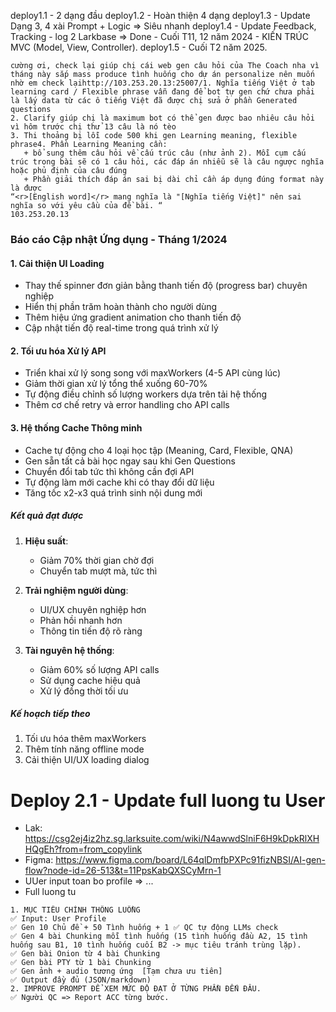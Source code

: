 deploy1.1 - 2 dạng đầu 
deploy1.2 - Hoàn thiện 4 dạng 
deploy1.3 - Update Dạng 3, 4 xài Prompt + Logic => Siêu nhanh
deploy1.4 - Update Feedback, Tracking - log 2 Larkbase => Done - Cuối T11, 12 năm 2024 - KIẾN TRÚC MVC (Model, View, Controller). 
deploy1.5 - Cuối T2 năm 2025. 

```
cường ơi, check lại giúp chị cái web gen câu hỏi của The Coach nha vì tháng này sắp mass produce tình huống cho dự án personalize nên muốn nhờ em check lạihttp://103.253.20.13:25007/1. Nghĩa tiếng Việt ở tab learning card / Flexible phrase vẫn đang để bot tự gen chứ chưa phải là lấy data từ các ô tiếng Việt đã được chị sửa ở phần Generated questions
2. Clarify giúp chị là maximum bot có thể gen được bao nhiêu câu hỏi vì hôm trước chị thử 13 câu là nó tèo
3. Thi thoảng bị lỗi code 500 khi gen Learning meaning, flexible phrase4. Phần Learning Meaning cần: 
   + bổ sung thêm câu hỏi về cấu trúc câu (như ảnh 2). Mỗi cụm cấu trúc trong bài sẽ có 1 câu hỏi, các đáp án nhiễu sẽ là câu ngược nghĩa hoặc phủ định của câu đúng
   + Phần giải thích đáp án sai bị dài chỉ cần áp dụng đúng format này là được 
“<r>[English word]</r> mang nghĩa là "[Nghĩa tiếng Việt]" nên sai nghĩa so với yêu cầu của đề bài. “
103.253.20.13
```

### Báo cáo Cập nhật Ứng dụng - Tháng 1/2024

#### 1. Cải thiện UI Loading
- Thay thế spinner đơn giản bằng thanh tiến độ (progress bar) chuyên nghiệp
- Hiển thị phần trăm hoàn thành cho người dùng
- Thêm hiệu ứng gradient animation cho thanh tiến độ
- Cập nhật tiến độ real-time trong quá trình xử lý

#### 2. Tối ưu hóa Xử lý API
- Triển khai xử lý song song với maxWorkers (4-5 API cùng lúc)
- Giảm thời gian xử lý tổng thể xuống 60-70%
- Tự động điều chỉnh số lượng workers dựa trên tải hệ thống
- Thêm cơ chế retry và error handling cho API calls

#### 3. Hệ thống Cache Thông minh
- Cache tự động cho 4 loại học tập (Meaning, Card, Flexible, QNA)
- Gen sẵn tất cả bài học ngay sau khi Gen Questions
- Chuyển đổi tab tức thì không cần đợi API
- Tự động làm mới cache khi có thay đổi dữ liệu
- Tăng tốc x2-x3 quá trình sinh nội dung mới

##### Kết quả đạt được
1. **Hiệu suất**: 
   - Giảm 70% thời gian chờ đợi
   - Chuyển tab mượt mà, tức thì

2. **Trải nghiệm người dùng**:
   - UI/UX chuyên nghiệp hơn
   - Phản hồi nhanh hơn
   - Thông tin tiến độ rõ ràng

3. **Tài nguyên hệ thống**:
   - Giảm 60% số lượng API calls
   - Sử dụng cache hiệu quả
   - Xử lý đồng thời tối ưu

##### Kế hoạch tiếp theo
1. Tối ưu hóa thêm maxWorkers
2. Thêm tính năng offline mode
3. Cải thiện UI/UX loading dialog


# Deploy 2.1 - Update full luong tu User
- Lak: https://csg2ej4iz2hz.sg.larksuite.com/wiki/N4awwdSlniF6H9kDpkRlXHHQgEh?from=from_copylink
- Figma: https://www.figma.com/board/L64qlDmfbPXPc91fizNBSI/AI-gen-flow?node-id=26-513&t=11PpsKabQXSCyMrn-1
- UUer input toan bo profile => ... 
- Full luong tu 
```
1. MỤC TIÊU CHÍNH THÔNG LUỒNG
✅ Input: User Profile
✅ Gen 10 Chủ đề + 50 Tình huống + 1 ✅ QC tự động LLMs check 
✅ Gen 4 bài Chunking mỗi tình huống (15 tình huống đầu A2, 15 tình huống sau B1, 10 tình huống cuối B2 -> mục tiêu tránh trùng lặp).  
✅ Gen bài Onion từ 4 bài Chunking 
✅ Gen bài PTY từ 1 bài Chunking
✅ Gen ảnh + audio tương ứng  [Tạm chưa ưu tiên]
✅ Output đầy đủ (JSON/markdown)
2. IMPROVE PROMPT ĐỂ XEM MỨC ĐỘ ĐẠT Ở TỪNG PHẦN ĐẾN ĐÂU. 
✅ Người QC => Report ACC từng bước. 
```